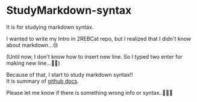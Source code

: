 # StudyMarkdown-syntax

It is for studying markdown syntax.

I wanted to write my Intro in 2REBCat repo, but I realized that I didn't know about markdown...😢

(Until now, I don't know how to insert new line. So I typed two enter for making new line...🤦‍♂️)

Because of that, I start to study markdown syntax!!\
It is summary of [github docs](https://docs.github.com/en/get-started/writing-on-github/getting-started-with-writing-and-formatting-on-github/basic-writing-and-formatting-syntax).

Please let me know if there is something wrong info or syntax..🙏🙏🙏
